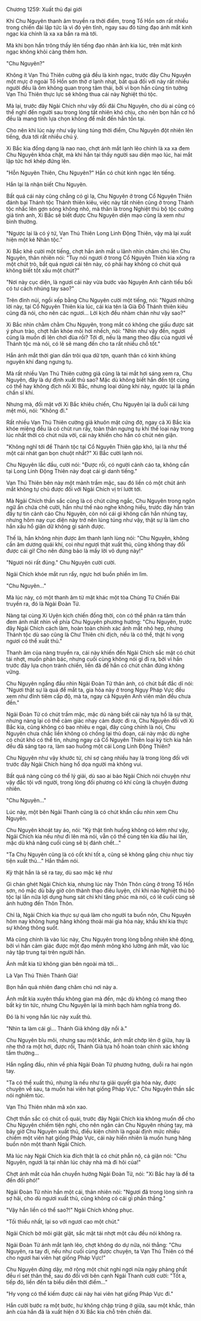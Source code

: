 




Chương 1259: Xuất thủ đại giới


Khi Chu Nguyên thanh âm truyền ra thời điểm, trong Tổ Hồn sơn rất nhiều trong chiến đài lập tức là vì đó yên tĩnh, ngay sau đó từng đạo ánh mắt kinh ngạc kia chính là xa xa bắn ra mà tới.

Mà khi bọn hắn trông thấy lên tiếng đạo nhân ảnh kia lúc, trên mặt kinh ngạc không khỏi càng thêm hơn.

"Chu Nguyên?"

Không ít Vạn Thú Thiên cường giả đều là kinh ngạc, trước đây Chu Nguyên một mực ở ngoài Tổ Hồn sơn thờ ơ lạnh nhạt, bất quá đối với này rất nhiều người đều là ôm không quan trọng tâm thái, bởi vì bọn hắn cũng tin tưởng Vạn Thú Thiên thực lực sẽ không thua cái này Nghiệt thú tộc.

Mà lại, trước đây Ngải Chích như vậy đối đãi Chu Nguyên, cho dù ai cũng có thể nghĩ đến người sau trong lòng tất nhiên khó chịu, cho nên bọn hắn cơ hồ đều là mang tính lựa chọn không để mắt đến hắn tồn tại.

Cho nên khi lúc này như vậy lúng túng thời điểm, Chu Nguyên đột nhiên lên tiếng, đưa tới rất nhiều chú ý.

Xi Bắc kia đồng dạng là nao nao, chợt ánh mắt lạnh lẽo chính là xa xa đem Chu Nguyên khóa chặt, mà khi hắn tại thấy người sau diện mạo lúc, hai mắt lập tức hơi khép đứng lên.

"Hỗn Nguyên Thiên, Chu Nguyên?" Hắn có chút kinh ngạc lên tiếng.

Hắn lại là nhận biết Chu Nguyên.

Bất quá cái này cũng chẳng có gì lạ, Chu Nguyên ở trong Cổ Nguyên Thiên đánh bại Thánh tộc Thánh thiên kiêu, việc này tất nhiên cũng ở trong Thánh tộc nhấc lên gợn sóng không nhỏ, mà thân là trong Nghiệt thú bộ tộc cường giả tinh anh, Xi Bắc sẽ biết được Chu Nguyên diện mạo cũng là xem như bình thường.

"Ngược lại là có ý tứ, Vạn Thú Thiên Long Linh Động Thiên, vậy mà lại xuất hiện một kẻ Nhân tộc."

Xi Bắc khẽ cười một tiếng, chợt hắn ánh mắt u lãnh nhìn chăm chú lên Chu Nguyên, thản nhiên nói: "Tuy nói ngươi ở trong Cổ Nguyên Thiên kia xông ra một chút trò, bất quá ngươi cái tên này, có phải hay không có chút quá không biết tốt xấu một chút?"

"Nơi này cục diện, là ngươi cái này vừa bước vào Nguyên Anh cảnh tiểu bối có tư cách nhúng tay sao?"

Trên đỉnh núi, ngồi xếp bằng Chu Nguyên cười một tiếng, nói: "Ngươi những lời này, tại Cổ Nguyên Thiên kia lúc, cái kia tên là Già Đồ Thánh thiên kiêu cũng đã nói, cho nên các ngươi... Lời kịch đều nhàm chán như vậy sao?"

Xi Bắc nhìn chằm chằm Chu Nguyên, trong mắt có không che giấu được sát ý phun trào, chợt hắn khóe môi hơi nhếch, nói: "Nhìn như vậy đến, ngươi cũng là muốn đi lên chơi đùa rồi? Tới đi, nếu là mang theo đầu của ngươi về Thánh tộc mà nói, có lẽ sẽ mang đến cho ta rất nhiều chỗ tốt."

Hắn ánh mắt thời gian dần trôi qua dữ tợn, quanh thân có kinh khủng nguyên khí đang ngưng tụ.

Mà rất nhiều Vạn Thú Thiên cường giả cũng là tai mắt hơi sáng xem ra, Chu Nguyên, đây là dự định xuất thủ sao? Mặc dù không biết hắn đến tột cùng có thể hay không địch nổi Xi Bắc, nhưng loại dũng khí này, ngược lại là phấn chấn sĩ khí.

Nhưng mà, đối mặt với Xi Bắc khiêu chiến, Chu Nguyên lại là duỗi cái lưng mệt mỏi, nói: "Không đi."

Rất nhiều Vạn Thú Thiên cường giả khuôn mặt cứng đờ, ngay cả Xi Bắc kia khóe miệng đều là có chút run rẩy, toàn thân ngưng tụ khí thế loại này trong lúc nhất thời có chút nửa vời, cái này khiến cho hắn có chút nén giận.

"Không nghĩ tới để Thánh tộc tại Cổ Nguyên Thiên gặp khó, lại là như thế một cái nhát gan bọn chuột nhắt?" Xi Bắc cười lạnh nói.

Chu Nguyên lắc đầu, cười nói: "Được rồi, có người cảnh cáo ta, không cần tại Long Linh Động Thiên này đoạt cái gì danh tiếng."

Vạn Thú Thiên bên này một mảnh trầm mặc, sau đó liền có một chút ánh mắt không tự chủ được đối với Ngải Chích vị trí lướt tới.

Mà Ngải Chích thần sắc cũng là có chút cứng ngắc, Chu Nguyên trong ngôn ngữ ẩn chứa chê cười, hắn như thế nào nghe không hiểu, trước đây hắn tràn đầy tự tin cảnh cáo Chu Nguyên, còn nói cái gì không cần hắn nhúng tay, nhưng hôm nay cục diện này trở nên lúng túng như vậy, thật sự là làm cho hắn xấu hổ giận dữ không gì sánh được.

Thế là, hắn không nhịn được âm thanh lạnh lùng nói: "Chu Nguyên, không cần âm dương quái khí, coi như ngươi thật xuất thủ, cũng không thay đổi được cái gì! Cho nên đừng bảo là mấy lời vô dụng này!"

"Ngươi nói rất đúng." Chu Nguyên cười cười.

Ngải Chích khóe mắt run rẩy, ngực hơi buồn phiền im lìm.

"Chu Nguyên..."

Mà lúc này, có một thanh âm từ mặt khác một tòa Chủng Tử Chiến Đài truyền ra, đó là Ngải Đoàn Tử.

Nàng tại cùng Xi Uyên kịch chiến đồng thời, còn có thể phân ra tâm thần đem ánh mắt nhìn về phía Chu Nguyên phương hướng: "Chu Nguyên, trước đây Ngải Chích cách làm, hoàn toàn chính xác ánh mắt nhỏ hẹp, nhưng Thánh tộc dù sao cũng là Chư Thiên chi địch, nếu là có thể, thật hi vọng ngươi có thể xuất thủ."

Thanh âm của nàng truyền ra, cái này khiến đến Ngải Chích sắc mặt có chút tái nhợt, muốn phản bác, nhưng cuối cùng không nói gì đi ra, bởi vì hắn trước đây lựa chọn tránh chiến, liền đã để hắn có chút chân đứng không vững.

Chu Nguyên ngẩng đầu nhìn Ngải Đoàn Tử thân ảnh, có chút bất đắc dĩ nói: "Ngươi thật sự là quá để mắt ta, gia hỏa này ở trong Ngụy Pháp Vực đều xem như đỉnh tiêm cấp độ, mà ta, ngay cả Nguyên Anh viên mãn đều chưa đến."

Ngải Đoàn Tử có chút trầm mặc, mặc dù nàng biết cái này tựa hồ là sự thật, nhưng nàng lại có thể cảm giác nhạy cảm được đi ra, Chu Nguyên đối với Xi Bắc kia, cũng không có bao nhiêu e ngại, đây cũng chính là nói, Chu Nguyên chưa chắc liền không có chống lại thủ đoạn, cái này mặc dù nghe có chút khó có thể tin, nhưng ngay cả Cổ Nguyên Thiên loại kỳ tích kia hắn đều đã sáng tạo ra, làm sao huống một cái Long Linh Động Thiên?

Chu Nguyên như vậy khước từ, chỉ sợ càng nhiều hay là trong lòng đối với trước đây Ngải Chích hùng hổ dọa người mà không vui.

Bất quá nàng cũng có thể lý giải, dù sao ai bảo Ngải Chích nói chuyện như vậy đắc tội với người, trong lòng đối phương có khí cũng là chuyện đương nhiên.

"Chu Nguyên..."

Lúc này, một bên Ngải Thanh cũng là có chút khẩn cầu nhìn xem Chu Nguyên.

Chu Nguyên khoát tay áo, nói: "Kỳ thật tình huống không có kém như vậy, Ngải Chích kia nếu như đi lên mà nói, vẫn có thể cùng tên kia đấu hai lần, mặc dù khả năng cuối cùng sẽ bị đánh chết..."

"Ta Chu Nguyên cũng là có cốt khí tốt a, cũng sẽ không gắng chịu nhục tùy tiện xuất thủ..." Hắn thầm nói.

Kỳ thật hắn là sẽ ra tay, dù sao mặc kệ như

Gì chán ghét Ngải Chích kia, nhưng lúc này Thôn Thôn cũng ở trong Tổ Hồn sơn, nó mặc dù bây giờ còn thành thạo điêu luyện, chỉ khi nào Nghiệt thú bộ tộc lại lần nữa lợi dụng hung sát chi khí tăng phúc mà nói, có lẽ cuối cùng sẽ ảnh hưởng đến Thôn Thôn.

Chỉ là, Ngải Chích kia thực sự quá làm cho người ta buồn nôn, Chu Nguyên hôm nay không hung hăng không thoải mái gia hỏa này, khẩu khí kia thực sự không thông suốt.

Mà cũng chính là vào lúc này, Chu Nguyên trong lòng bỗng nhiên khẽ động, bởi vì hắn cảm giác được một đạo mênh mông khó lường ánh mắt, vào lúc này tập trung tại trên người hắn.

Ánh mắt kia từ không gian bên ngoài mà tới...

Là Vạn Thú Thiên Thánh Giả!

Bọn hắn quả nhiên đang chăm chú nơi này a.

Ánh mắt kia xuyên thấu không gian mà đến, mặc dù không có mang theo bất kỳ tin tức, nhưng Chu Nguyên lại là minh bạch hàm nghĩa trong đó.

Đó là hi vọng hắn lúc này xuất thủ.

"Nhìn ta làm cái gì... Thánh Giả không dậy nổi à."

Chu Nguyên bĩu môi, nhưng sau một khắc, ánh mắt chớp lên ở giữa, hay là nhẹ thở ra một hơi, được rồi, Thánh Giả tựa hồ hoàn toàn chính xác không tầm thường...

Hắn ngẩng đầu, nhìn về phía Ngải Đoàn Tử phương hướng, duỗi ra hai ngón tay.

"Ta có thể xuất thủ, nhưng là nếu như ta giải quyết gia hỏa này, được chuyện về sau, ta muốn hai viên hạt giống Pháp Vực." Chu Nguyên thần sắc nói nghiêm túc.

Vạn Thú Thiên nhân mã xôn xao.

Chợt thần sắc có chút cổ quái, trước đây Ngải Chích kia không muốn để cho Chu Nguyên chiếm tiện nghi, cho nên ngăn cản Chu Nguyên nhúng tay, mà bây giờ Chu Nguyên xuất thủ, điều kiện chính là ngoài định mức nhiều chiếm một viên hạt giống Pháp Vực, cái này hiển nhiên là muốn hung hăng buồn nôn một thanh Ngải Chích.

Mà lúc này Ngải Chích kia đích thật là có chút phẫn nộ, cả giận nói: "Chu Nguyên, ngươi là tại nhân lúc cháy nhà mà đi hôi của!"

Chợt ánh mắt của hắn chuyển hướng Ngải Đoàn Tử, nói: "Xi Bắc hay là để ta đến đối phó!"

Ngải Đoàn Tử nhìn hắn một cái, thản nhiên nói: "Ngươi đã trong lòng sinh ra sợ hãi, cho dù ngươi xuất thủ, cũng không có cái gì phần thắng."

"Vậy hắn liền có thể sao?!" Ngải Chích không phục.

"Tối thiểu nhất, lại so với ngươi cao một chút."

Ngải Chích bờ môi giật giật, sắc mặt tái nhợt một câu đều nói không ra.

Ngải Đoàn Tử ánh mắt lạnh lẽo, chợt không do dự nữa, nói thẳng: "Chu Nguyên, ra tay đi, nếu như cuối cùng được chuyện, ta Vạn Thú Thiên có thể cho ngươi hai viên hạt giống Pháp Vực!"

Chu Nguyên đứng dậy, mở rộng một chút nghỉ ngơi nửa ngày phảng phất đều rỉ sét thân thể, sau đó đối với bên cạnh Ngải Thanh cười cười: "Tốt a, tiếp đó, liền đến ta biểu diễn thời điểm..."

"Hy vọng có thể kiếm được cái này hai viên hạt giống Pháp Vực đi."

Hắn cười bước ra một bước, hư không chập trùng ở giữa, sau một khắc, thân ảnh của hắn đã là xuất hiện ở Xi Bắc kia chỗ trên chiến đài.




